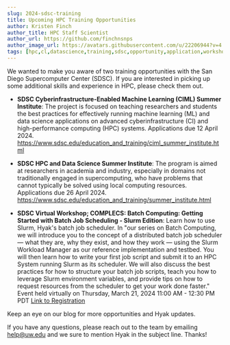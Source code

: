 ```yaml
---
slug: 2024-sdsc-training
title: Upcoming HPC Training Opportunities
author: Kristen Finch
author_title: HPC Staff Scientist
author_url: https://github.com/finchnsnps
author_image_url: https://avatars.githubusercontent.com/u/22206944?v=4
tags: [hpc,cl,datascience,training,sdsc,opportunity,application,workshop]
---
```


We wanted to make you aware of two training opportunities with the San Diego Supercomputer Center (SDSC). If you are interested in picking up some additional skills and experience in HPC, please check them out.

* **SDSC Cyberinfrastructure-Enabled Machine Learning (CIML) Summer Institute**: The project is focused on teaching researchers and students the best practices for effectively running machine learning (ML) and data science applications on advanced cyberinfrastructure (CI) and high-performance computing (HPC) systems. Applications due 12 April 2024. https://www.sdsc.edu/education_and_training/ciml_summer_institute.html 

* **SDSC HPC and Data Science Summer Institute**: The program is aimed at researchers in academia and industry, especially in domains not traditionally engaged in supercomputing, who have problems that cannot typically be solved using local computing resources. Applications due 26 April 2024. https://www.sdsc.edu/education_and_training/summer_institute.html

* **SDSC Virtual Workshop; COMPLECS: Batch Computing: Getting Started with Batch Job Scheduling - Slurm Edition**: Learn how to use Slurm, Hyak's batch job scheduler. In "our series on Batch Computing, we will introduce you to the concept of a distributed batch job scheduler — what they are, why they exist, and how they work — using the Slurm Workload Manager as our reference implementation and testbed. You will then learn how to write your first job script and submit it to an HPC System running Slurm as its scheduler. We will also discuss the best practices for how to structure your batch job scripts, teach you how to leverage Slurm environment variables, and provide tips on how to request resources from the scheduler to get your work done faster." Event held virtually on Thursday, March 21, 2024 11:00 AM - 12:30 PM PDT [Link to Registration](https://www.sdsc.edu/event_items/202403-Batch-Computing-Part-1.html)

Keep an eye on our blog for more opportunities and Hyak updates. 

If you have any questions, please reach out to the team by emailing help@uw.edu and we sure to mention Hyak in the subject line. Thanks!